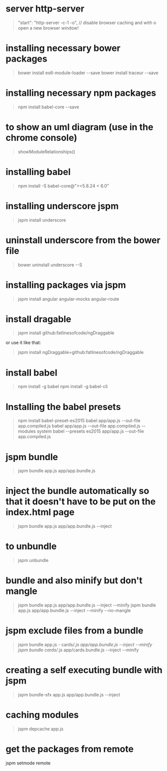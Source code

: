 # server http-server
> "start": "http-server -c-1 -o", // disable browser caching and with o open a new browser window!

# installing necessary bower packages
> bower install es6-module-loader --save
> bower install traceur --save

# installing necessary npm packages
> npm install babel-core --save

# to show an uml diagram (use in the chrome console)
> showModuleRelationships()

# installing babel
> npm install -S babel-core@">=5.8.24 < 6.0"

# installing underscore jspm
> jspm install underscore

# uninstall underscore from the bower file
>bower uninstall underscore --S

# installing packages via jspm
>jspm install angular angular-mocks angular-route

# install dragable
> jspm install github:fatlinesofcode/ngDraggable

or use it like that: 
> jspm install ngDraggable=github:fatlinesofcode/ngDraggable

# install babel
>npm install -g babel
>npm install -g babel-cli

# Installing the babel presets
>npm install babel-preset-es2015
>babel app/app.js --out-file app.compiled.js
>babel app/app.js --out-file app.compiled.js --modules system
>babel --presets es2015 app/app.js --out-file app.compiled.js

# jspm bundle
>jspm bundle app.js app/app.bundle.js


# inject the bundle automatically so that it doesn't have to be put on the index.html page
>jspm bundle app.js app/app.bundle.js --inject

# to unbundle 
>jspm unbundle 

# bundle and also minify but don't mangle
>jspm bundle app.js app/app.bundle.js --inject --minify
>jspm bundle app.js app/app.bundle.js --inject --minify --no-mangle

# jspm exclude files from a bundle
>jspm bundle app.js - cards/*.js app/app.bundle.js --inject --minify 
>jspm bundle cards/*.js app/cards.bundle.js --inject --minify 

# creating a self executing bundle with jspm
>jspm bundle-sfx app.js app/app.bundle.js --inject 

# caching modules
>jspm depcache app.js

# get the packages from remote
jspm setmode remote


